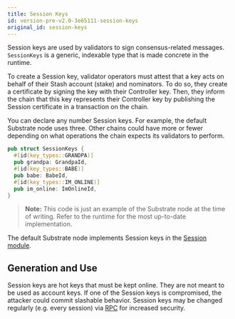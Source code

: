 ```yaml
---
title: Session Keys
id: version-pre-v2.0-3e65111-session-keys
original_id: session-keys
---
```


Session keys are used by validators to sign consensus-related messages. `SessionKeys` is a generic, indexable type that is made concrete in the runtime.

To create a Session key, validator operators must attest that a key acts on behalf of their Stash account (stake) and nominators. To do so, they create a certificate by signing the key with their Controller key. Then, they inform the chain that this key represents their Controller key by publishing the Session certificate in a transaction on the chain.

You can declare any number Session keys. For example, the default Substrate node uses three. Other chains could have more or fewer depending on what operations the chain expects its validators to perform.

```rust
pub struct SessionKeys {
  #[id(key_types::GRANDPA)]
  pub grandpa: GrandpaId,
  #[id(key_types::BABE)]
  pub babe: BabeId,
  #[id(key_types::IM_ONLINE)]
  pub im_online: ImOnlineId,
}
```

> **Note:** This code is just an example of the Substrate node at the time of writing. Refer to the runtime for the most up-to-date implementation.

The default Substrate node implements Session keys in the [Session module](https://substrate.dev/rustdocs/pre-v2.0-3e65111/pallet_session/).

## Generation and Use

Session keys are hot keys that must be kept online. They are not meant to be used as account keys. If one of the Session keys is compromised, the attacker could commit slashable behavior. Session keys may be changed regularly (e.g. every session) via [RPC](https://substrate.dev/rustdocs/pre-v2.0-3e65111/sc_rpc/author/trait.AuthorApi.html#tymethod.rotate_keys) for increased security.
